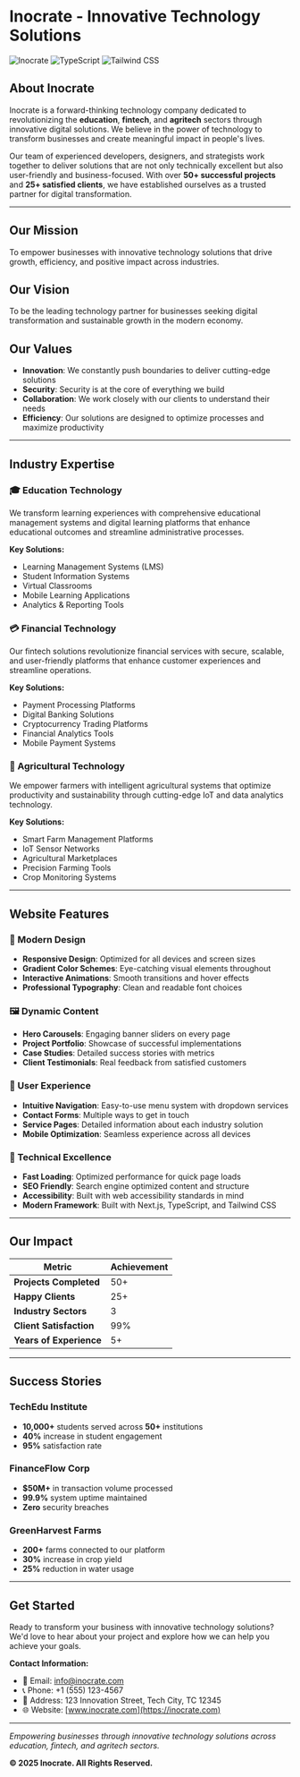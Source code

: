 # Inocrate - Innovative Technology Solutions

<!-- ![Inocrate Logo](public/banner.png) -->

![Inocrate](https://img.shields.io/badge/Next.js-15-black?style=for-the-badge&logo=next.js)
![TypeScript](https://img.shields.io/badge/TypeScript-5-blue?style=for-the-badge&logo=typescript)
![Tailwind CSS](https://img.shields.io/badge/Tailwind_CSS-3-38B2AC?style=for-the-badge&logo=tailwind-css)

## About Inocrate

Inocrate is a forward-thinking technology company dedicated to revolutionizing the **education**, **fintech**, and **agritech** sectors through innovative digital solutions. We believe in the power of technology to transform businesses and create meaningful impact in people's lives.

Our team of experienced developers, designers, and strategists work together to deliver solutions that are not only technically excellent but also user-friendly and business-focused. With over **50+ successful projects** and **25+ satisfied clients**, we have established ourselves as a trusted partner for digital transformation.

---

## Our Mission

To empower businesses with innovative technology solutions that drive growth, efficiency, and positive impact across industries.

## Our Vision

To be the leading technology partner for businesses seeking digital transformation and sustainable growth in the modern economy.

## Our Values

- **Innovation**: We constantly push boundaries to deliver cutting-edge solutions
- **Security**: Security is at the core of everything we build
- **Collaboration**: We work closely with our clients to understand their needs
- **Efficiency**: Our solutions are designed to optimize processes and maximize productivity

---

## Industry Expertise

### 🎓 Education Technology

We transform learning experiences with comprehensive educational management systems and digital learning platforms that enhance educational outcomes and streamline administrative processes.

**Key Solutions:**

- Learning Management Systems (LMS)
- Student Information Systems
- Virtual Classrooms
- Mobile Learning Applications
- Analytics & Reporting Tools

### 💳 Financial Technology

Our fintech solutions revolutionize financial services with secure, scalable, and user-friendly platforms that enhance customer experiences and streamline operations.

**Key Solutions:**

- Payment Processing Platforms
- Digital Banking Solutions
- Cryptocurrency Trading Platforms
- Financial Analytics Tools
- Mobile Payment Systems

### 🌱 Agricultural Technology

We empower farmers with intelligent agricultural systems that optimize productivity and sustainability through cutting-edge IoT and data analytics technology.

**Key Solutions:**

- Smart Farm Management Platforms
- IoT Sensor Networks
- Agricultural Marketplaces
- Precision Farming Tools
- Crop Monitoring Systems

---

## Website Features

### 🎨 Modern Design

- **Responsive Design**: Optimized for all devices and screen sizes
- **Gradient Color Schemes**: Eye-catching visual elements throughout
- **Interactive Animations**: Smooth transitions and hover effects
- **Professional Typography**: Clean and readable font choices

### 🖼️ Dynamic Content

- **Hero Carousels**: Engaging banner sliders on every page
- **Project Portfolio**: Showcase of successful implementations
- **Case Studies**: Detailed success stories with metrics
- **Client Testimonials**: Real feedback from satisfied customers

### 📱 User Experience

- **Intuitive Navigation**: Easy-to-use menu system with dropdown services
- **Contact Forms**: Multiple ways to get in touch
- **Service Pages**: Detailed information about each industry solution
- **Mobile Optimization**: Seamless experience across all devices

### 🔧 Technical Excellence

- **Fast Loading**: Optimized performance for quick page loads
- **SEO Friendly**: Search engine optimized content and structure
- **Accessibility**: Built with web accessibility standards in mind
- **Modern Framework**: Built with Next.js, TypeScript, and Tailwind CSS

---

## Our Impact

| Metric                  | Achievement |
| ----------------------- | ----------- |
| **Projects Completed**  | 50+         |
| **Happy Clients**       | 25+         |
| **Industry Sectors**    | 3           |
| **Client Satisfaction** | 99%         |
| **Years of Experience** | 5+          |

---

## Success Stories

### TechEdu Institute

- **10,000+** students served across **50+** institutions
- **40%** increase in student engagement
- **95%** satisfaction rate

### FinanceFlow Corp

- **$50M+** in transaction volume processed
- **99.9%** system uptime maintained
- **Zero** security breaches

### GreenHarvest Farms

- **200+** farms connected to our platform
- **30%** increase in crop yield
- **25%** reduction in water usage

---

## Get Started

Ready to transform your business with innovative technology solutions? We'd love to hear about your project and explore how we can help you achieve your goals.

**Contact Information:**

- 📧 Email: <info@inocrate.com>
- 📞 Phone: +1 (555) 123-4567
- 📍 Address: 123 Innovation Street, Tech City, TC 12345
- 🌐 Website: [www.inocrate.com](https://inocrate.com)

---

_Empowering businesses through innovative technology solutions across education, fintech, and agritech sectors._

**© 2025 Inocrate. All Rights Reserved.**

